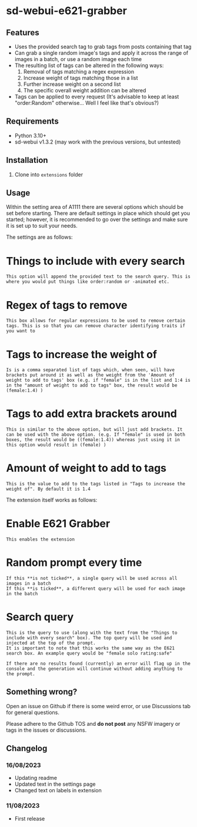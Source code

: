 # sd-webui-e621-grabber

## Features

- Uses the provided search tag to grab tags from posts containing that tag
- Can grab a single random image's tags and apply it across the range of images in a batch, or use a random image each time
- The resulting list of tags can be altered in the following ways:
    1. Removal of tags matching a regex expression
    2. Increase weight of tags matching those in a list
    3. Further increase weight on a second list
    4. The specific overall weight addition can be altered
- Tags can be applied to every request (It's advisable to keep at least "order:Random" otherwise... Well I feel like that's obvious?)

## Requirements

- Python 3.10+
- sd-webui v1.3.2 (may work with the previous versions, but untested)

## Installation

1. Clone into `extensions` folder

## Usage

Within the setting area of A1111 there are several options which should be set before starting.
There are default settings in place which should get you started; however, it is recommended to go over the settings and make sure it is set up to suit your needs.

The settings are as follows:
# Things to include with every search
    This option will append the provided text to the search query. This is where you would put things like order:random or -animated etc.
# Regex of tags to remove
    This box allows for regular expressions to be used to remove certain tags. This is so that you can remove character identifying traits if you want to
# Tags to increase the weight of
    Is is a comma separated list of tags which, when seen, will have brackets put around it as well as the weight from the 'Amount of weight to add to tags' box (e.g. if "female" is in the list and 1:4 is in the "amount of weight to add to tags" box, the result would be (female:1.4) )
# Tags to add extra brackets around
    This is similar to the above option, but will just add brackets. It can be used with the above option. (e.g. If "female" is used in both boxes, the result would be ((female:1.4)) whereas just using it in this option would result in (female) )
# Amount of weight to add to tags
    This is the value to add to the tags listed in "Tags to increase the weight of". By default it is 1.4

The extension itself works as follows:
# Enable E621 Grabber
    This enables the extension
# Random prompt every time
    If this **is not ticked**, a single query will be used across all images in a batch
    If this **is ticked**, a different query will be used for each image in the batch
# Search query
    This is the query to use (along with the text from the "Things to include with every search" box). The top query will be used and injected at the top of the prompt.
    It is important to note that this works the same way as the E621 search box. An example query would be "female solo rating:safe"

    If there are no results found (currently) an error will flag up in the console and the generation will continue without adding anything to the prompt.

## Something wrong?

Open an issue on Github if there is some weird error, or use Discussions tab for general questions.

Please adhere to the Github TOS and **do not post** any NSFW imagery or tags in the issues or discussions.

## Changelog

### 16/08/2023
- Updating readme
- Updated text in the settings page
- Changed text on labels in extension

### 11/08/2023
- First release
